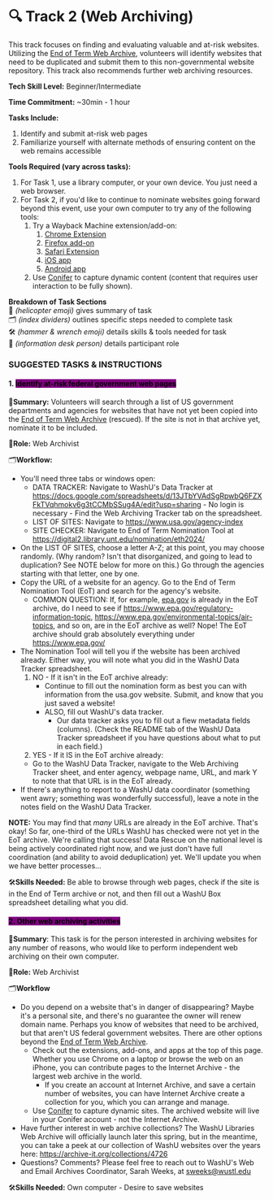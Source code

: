 # 🔍 Track 2 (Web Archiving)

This track focuses on finding and evaluating valuable and at-risk websites. Utilizing the [End of Term Web Archive](https://eotarchive.org/), volunteers will identify websites that need to be duplicated and submit them to this non-governmental website repository. This track also recommends further web archiving resources. 

**Tech Skill Level:** Beginner/Intermediate

**Time Commitment:** ~30min - 1 hour

**Tasks Include:**

1. Identify and submit at-risk web pages
2. Familiarize yourself with alternate methods of ensuring content on the web remains accessible

**Tools Required (vary across tasks):**

1. For Task 1, use a library computer, or your own device. You just need a web browser.
1. For Task 2, if you'd like to continue to nominate websites going forward beyond this event, use your own computer to try any of the following tools:
   1. Try a Wayback Machine extension/add-on:
       1. [Chrome Extension](https://chromewebstore.google.com/detail/wayback-machine/fpnmgdkabkmnadcjpehmlllkndpkmiak?pli=1)
       2. [Firefox add-on](https://web.archive.org/web/20230212035050/https://addons.mozilla.org/en-US/firefox/addon/wayback-machine_new/)
       3. [Safari Extension](https://web.archive.org/web/20230212035050/https://apps.apple.com/us/app/wayback-machine/id1472432422)
       4. [iOS app](https://web.archive.org/web/20230212035050/https://itunes.apple.com/us/app/wayback-machine/id1201888313)
       5. [Android app](https://web.archive.org/web/20230212035050/https://play.google.com/store/apps/details?id=com.archive.waybackmachine)
   1. Use [Conifer](https://conifer.rhizome.org/) to capture dynamic content (content that requires user interaction to be fully shown).


**Breakdown of Task Sections**\
🚁 _(helicopter emoji)_ gives summary of task\
🗂️ _(index dividers)_ outlines specific steps needed to complete task\
🛠️ _(hammer & wrench emoji)_ details skills & tools needed for task\
💁 _(information desk person)_ details participant role

### SUGGESTED TASKS & INSTRUCTIONS

#### 1. <mark style="background-color:purple;">Identify at-risk federal government web pages</mark>

🚁**Summary:** Volunteers will search through a list of US government departments and agencies for websites that have not yet been copied into the [End of Term Web Archive](https://eotarchive.org/) (rescued). If the site is not in that archive yet, nominate it to be included.

💁**Role:** Web Archivist

🗂️**Workflow:**&#x20;
* You'll need three tabs or windows open: 
    * DATA TRACKER: Navigate to WashU's Data Tracker at https://docs.google.com/spreadsheets/d/13JTbYVAdSgRpwbQ6FZXFkTVqhmokv6g3tCCMbSSug4A/edit?usp=sharing - No login is necessary - Find the Web Archiving Tracker tab on the spreadsheet.
    * LIST OF SITES: Navigate to https://www.usa.gov/agency-index
    * SITE CHECKER: Navigate to End of Term Nomination Tool at https://digital2.library.unt.edu/nomination/eth2024/
* On the LIST OF SITES, choose a letter A-Z; at this point, you may choose randomly. (Why random? Isn't that disorganized, and going to lead to duplication? See NOTE below for more on this.) Go through the agencies starting with that letter, one by one.
* Copy the URL of a website for an agency. Go to the End of Term Nomination Tool (EoT) and search for the agency's website.
   * COMMON QUESTION: If, for example, [epa.gov](https://www.epa.gov/) is already in the EoT archive, do I need to see if https://www.epa.gov/regulatory-information-topic, https://www.epa.gov/environmental-topics/air-topics, and so on, are in the EoT archive as well? Nope! The EoT archive should grab absolutely everything under https://www.epa.gov/
* The Nomination Tool will tell you if the website has been archived already. Either way, you will note what you did in the WashU Data Tracker spreadsheet. 
  1. NO - If it isn't in the EoT archive already:
      * Continue to fill out the nomination form as best you can with information from the usa.gov website. Submit, and know that you just saved a website!
      * ALSO, fill out WashU's data tracker.
          * Our data tracker asks you to fill out a fiew metadata fields (columns).  (Check the README tab of the WashU Data Tracker spreadsheet if you have questions about what to put in each field.)
  2.  YES - If it IS in the EoT archive already:
     * Go to the WashU Data Tracker, navigate to the Web Archiving Tracker sheet, and enter agency, webpage name, URL, and mark Y to note that that URL is in the EoT already. 
* If there's anything to report to a WashU data coordinator (something went awry; something was wonderfully successful), leave a note in the notes field on the WashU Data Tracker.

<b>NOTE:</b> You may find that *many* URLs are already in the EoT archive. That's okay! So far, one-third of the URLs WashU has checked were not yet in the EoT archive. We're calling that success! Data Rescue on the national level is being actively coordinated right now, and we just don't have full coordination (and ability to avoid deduplication) yet. We'll update you when we have better processes...

🛠️**Skills Needed:** Be able to browse through web pages, check if the site is in the End of Term archive or not, and then fill out a WashU Box spreadsheet detailing what you did. 

#### <mark style="background-color:purple;">2. Other web archiving activities</mark>&#x20;

🚁**Summary**: This task is for the person interested in archiving websites for any number of reasons, who would like to perform independent web archiving on their own computer.

💁**Role:** Web Archivist

🗂️**Workflow**

* Do you depend on a website that's in danger of disappearing? Maybe it's a personal site, and there's no guarantee the owner will renew domain name. Perhaps you know of websites that need to be archived, but that aren't US federal government websites. There are other options beyond the [End of Term Web Archive](https://eotarchive.org/).
  * Check out the extensions, add-ons, and apps at the top of this page. Whether you use Chrome on a laptop or browse the web on an iPhone, you can contribute pages to the Internet Archive - the largest web archive in the world.
    * If you create an account at Internet Archive, and save a certain number of websites, you can have Internet Archive create a collection for you, which you can arrange and manage. 
  * Use [Conifer](https://conifer.rhizome.org/) to capture dynamic sites. The archived website will live in your Conifer account - not the Internet Archive.
* Have further interest in web archive collections? The WashU Libraries Web Archive will officially launch later this spring, but in the meantime, you can take a peek at our collection of WashU websites over the years here: https://archive-it.org/collections/4726
* Questions? Comments? Please feel free to reach out to WashU's Web and Email Archives Coordinator, Sarah Weeks, at sweeks@wustl.edu


🛠️**Skills Needed:** Own computer - Desire to save websites



